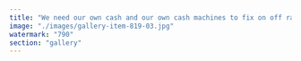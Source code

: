 ```yaml
---
title: "We need our own cash and our own cash machines to fix on off ramp price and kyc requirements"
image: "./images/gallery-item-819-03.jpg"
watermark: "790"
section: "gallery"
---
```

